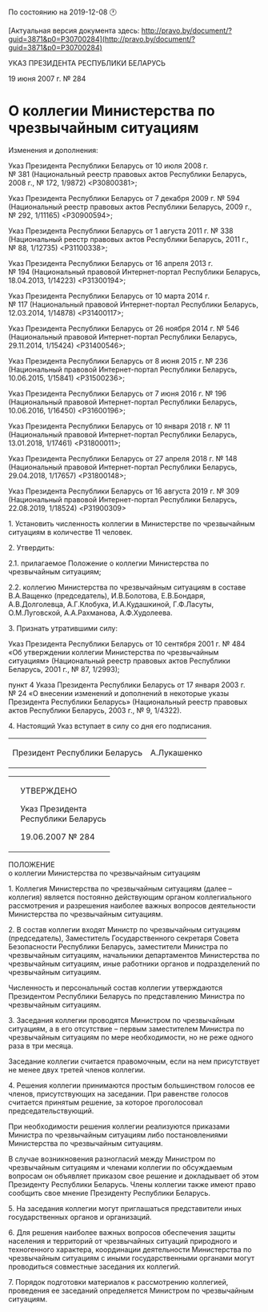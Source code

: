 По состоянию на 2019-12-08 &#x1F550;

[Актуальная версия документа здесь: http://pravo.by/document/?guid=3871&p0=P30700284](http://pravo.by/document/?guid=3871&p0=P30700284)

<p>УКАЗ ПРЕЗИДЕНТА РЕСПУБЛИКИ БЕЛАРУСЬ</p>
<p>19 июня 2007 г. № 284</p>
<h1>О коллегии Министерства по чрезвычайным ситуациям</h1>
<p>Изменения и дополнения:</p>
<p>Указ Президента Республики Беларусь от 10 июля 2008 г. № 381 (Национальный реестр правовых актов Республики Беларусь, 2008 г., № 172, 1/9872) &lt;P30800381&gt;;</p>
<p>Указ Президента Республики Беларусь от 7 декабря 2009 г. № 594 (Национальный реестр правовых актов Республики Беларусь, 2009 г., № 292, 1/11165) &lt;P30900594&gt;;</p>
<p>Указ Президента Республики Беларусь от 1 августа 2011 г. № 338 (Национальный реестр правовых актов Республики Беларусь, 2011 г., № 88, 1/12735) &lt;P31100338&gt;;</p>
<p>Указ Президента Республики Беларусь от 16 апреля 2013 г. № 194 (Национальный правовой Интернет-портал Республики Беларусь, 18.04.2013, 1/14223) &lt;P31300194&gt;;</p>
<p>Указ Президента Республики Беларусь от 10 марта 2014 г. № 117 (Национальный правовой Интернет-портал Республики Беларусь, 12.03.2014, 1/14878) &lt;P31400117&gt;;</p>
<p>Указ Президента Республики Беларусь от 26 ноября 2014 г. № 546 (Национальный правовой Интернет-портал Республики Беларусь, 29.11.2014, 1/15424) &lt;P31400546&gt;;</p>
<p>Указ Президента Республики Беларусь от 8 июня 2015 г. № 236 (Национальный правовой Интернет-портал Республики Беларусь, 10.06.2015, 1/15841) &lt;P31500236&gt;;</p>
<p>Указ Президента Республики Беларусь от 7 июня 2016 г. № 196 (Национальный правовой Интернет-портал Республики Беларусь, 10.06.2016, 1/16450) &lt;P31600196&gt;;</p>
<p>Указ Президента Республики Беларусь от 10 января 2018 г. № 11 (Национальный правовой Интернет-портал Республики Беларусь, 13.01.2018, 1/17461) &lt;P31800011&gt;;</p>
<p>Указ Президента Республики Беларусь от 27 апреля 2018 г. № 148 (Национальный правовой Интернет-портал Республики Беларусь, 29.04.2018, 1/17657) &lt;P31800148&gt;;</p>
<p>Указ Президента Республики Беларусь от 16 августа 2019 г. № 309 (Национальный правовой Интернет-портал Республики Беларусь, 22.08.2019, 1/18524) &lt;P31900309&gt;</p>
<p></p>
<p>1. Установить численность коллегии в Министерстве по чрезвычайным ситуациям в количестве 11 человек.</p>
<p>2. Утвердить:</p>
<p>2.1. прилагаемое Положение о коллегии Министерства по чрезвычайным ситуациям;</p>
<p>2.2. коллегию Министерства по чрезвычайным ситуациям в составе В.А.Ващенко (председатель), И.В.Болотова, Е.В.Бондаря, А.В.Долголевца, А.Г.Клобука, И.А.Кудашкиной, Г.Ф.Ласуты, О.М.Луговской, А.А.Рахманова, А.Ф.Худолеева.</p>
<p>3. Признать утратившими силу:</p>
<p>Указ Президента Республики Беларусь от 10 сентября 2001 г. № 484 «Об утверждении коллегии Министерства по чрезвычайным ситуациям» (Национальный реестр правовых актов Республики Беларусь, 2001 г., № 87, 1/2993);</p>
<p>пункт 4 Указа Президента Республики Беларусь от 17 января 2003 г. № 24 «О внесении изменений и дополнений в некоторые указы Президента Республики Беларусь» (Национальный реестр правовых актов Республики Беларусь, 2003 г., № 9, 1/4322).</p>
<p>4. Настоящий Указ вступает в силу со дня его подписания.</p>
<p></p>
<table><tr>
<td><p>Президент Республики Беларусь</p></td>
<td><p>А.Лукашенко</p></td>
</tr></table>
<p></p>
<table><tr>
<td><p></p></td>
<td>
<p>УТВЕРЖДЕНО</p>
<p>Указ Президента <br>Республики Беларусь</p>
<p>19.06.2007 № 284</p>
</td>
</tr></table>
<p>ПОЛОЖЕНИЕ<br>о коллегии Министерства по чрезвычайным ситуациям</p>
<p>1. Коллегия Министерства по чрезвычайным ситуациям (далее – коллегия) является постоянно действующим органом коллегиального рассмотрения и разрешения наиболее важных вопросов деятельности Министерства по чрезвычайным ситуациям.</p>
<p>2. В состав коллегии входят Министр по чрезвычайным ситуациям (председатель), Заместитель Государственного секретаря Совета Безопасности Республики Беларусь, заместители Министра по чрезвычайным ситуациям, начальники департаментов Министерства по чрезвычайным ситуациям, иные работники органов и подразделений по чрезвычайным ситуациям.</p>
<p>Численность и персональный состав коллегии утверждаются Президентом Республики Беларусь по представлению Министра по чрезвычайным ситуациям.</p>
<p>3. Заседания коллегии проводятся Министром по чрезвычайным ситуациям, а в его отсутствие – первым заместителем Министра по чрезвычайным ситуациям по мере необходимости, но не реже одного раза в три месяца.</p>
<p>Заседание коллегии считается правомочным, если на нем присутствует не менее двух третей членов коллегии.</p>
<p>4. Решения коллегии принимаются простым большинством голосов ее членов, присутствующих на заседании. При равенстве голосов считается принятым решение, за которое проголосовал председательствующий.</p>
<p>При необходимости решения коллегии реализуются приказами Министра по чрезвычайным ситуациям либо постановлениями Министерства по чрезвычайным ситуациям.</p>
<p>В случае возникновения разногласий между Министром по чрезвычайным ситуациям и членами коллегии по обсуждаемым вопросам он объявляет приказом свое решение и докладывает об этом Президенту Республики Беларусь. Члены коллегии также имеют право сообщить свое мнение Президенту Республики Беларусь.</p>
<p>5. На заседания коллегии могут приглашаться представители иных государственных органов и организаций.</p>
<p>6. Для решения наиболее важных вопросов обеспечения защиты населения и территорий от чрезвычайных ситуаций природного и техногенного характера, координации деятельности Министерства по чрезвычайным ситуациям с иными государственными органами могут проводиться совместные заседания их коллегий.</p>
<p>7. Порядок подготовки материалов к рассмотрению коллегией, проведения ее заседаний определяется Министром по чрезвычайным ситуациям.</p>
<p></p>